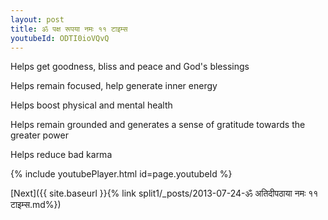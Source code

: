 ```yaml
---
layout: post
title: ॐ पक्ष रूपया नमः ११ टाइम्स
youtubeId: ODTI0ioVQvQ
---
```

 
 
Helps get goodness, bliss and peace and God's blessings
 
Helps remain focused, help generate inner energy 
 
Helps boost physical and mental health 
 
Helps remain grounded and generates a sense of gratitude towards the greater power 
 
Helps reduce bad karma
 
 
 
 


{% include youtubePlayer.html id=page.youtubeId %}
 
[Next]({{ site.baseurl }}{% link  split1/_posts/2013-07-24-ॐ अतिदीपठाया नमः ११ टाइम्स.md%})
 
